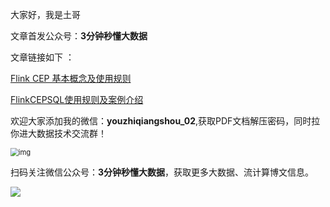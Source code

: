 大家好，我是土哥

文章首发公众号：**3分钟秒懂大数据**

文章链接如下 ：

[Flink CEP 基本概念及使用规则](https://mp.weixin.qq.com/s?__biz=Mzg5NDY3NzIwMA==&mid=2247497195&idx=1&sn=3afa899382469e9675b93d5e8eea0960&chksm=c0194c54f76ec5420d8b5eab5ef6a27405996c97a4c3bb622dc6f8833012e7a3c7b3ea8fa6dc&token=299008056&lang=zh_CN#rd)



[FlinkCEPSQL使用规则及案例介绍](https://mp.weixin.qq.com/s?__biz=Mzg5NDY3NzIwMA==&mid=2247497195&idx=2&sn=6d5d381ba521cff2a6208a7513ae84fe&chksm=c0194c54f76ec542b8ff25a5c06b62e92ce93e8568d5a48c1cce5c5bdb894a627532be4b62b3&token=299008056&lang=zh_CN#rd)

欢迎大家添加我的微信：**youzhiqiangshou_02**,获取PDF文档解压密码，同时拉你进大数据技术交流群！

<img src="https://files.mdnice.com/user/19005/b13cfefa-1229-455b-a1c1-f2a3c6207ce8.png" alt="img" style="zoom:80%;" />

扫码关注微信公众号：**3分钟秒懂大数据**，获取更多大数据、流计算博文信息。


![](https://files.mdnice.com/user/19005/9b74646c-5950-4a72-ba53-f3755c6ed667.png)



